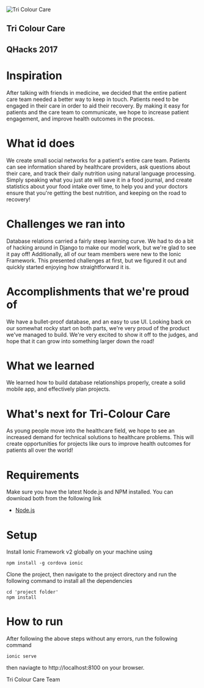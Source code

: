 ![Tri Colour Care](http://i.imgur.com/HCUDT9M.png)

## Tri Colour Care

## QHacks 2017

# Inspiration
After talking with friends in medicine, we decided that the entire patient care team needed a better way to keep in touch. Patients need to be engaged in their care in order to aid their recovery. By making it easy for patients and the care team to communicate, we hope to increase patient engagement, and improve health outcomes in the process.

# What id does
We create small social networks for a patient's entire care team. Patients can see information shared by healthcare providers, ask questions about their care, and track their daily nutrition using natural language processing. Simply speaking what you just ate will save it in a food journal, and create statistics about your food intake over time, to help you and your doctors ensure that you're getting the best nutrition, and keeping on the road to recovery!

# Challenges we ran into
Database relations carried a fairly steep learning curve. We had to do a bit of hacking around in Django to make our model work, but we're glad to see it pay off! Additionally, all of our team members were new to the Ionic Framework. This presented challenges at first, but we figured it out and quickly started enjoying how straightforward it is.

# Accomplishments that we're proud of
We have a bullet-proof database, and an easy to use UI. Looking back on our somewhat rocky start on both parts, we're very proud of the product we've managed to build. We're very excited to show it off to the judges, and hope that it can grow into something larger down the road!

# What we learned
We learned how to build database relationships properly, create a solid mobile app, and effectively plan projects.

# What's next for Tri-Colour Care
As young people move into the healthcare field, we hope to see an increased demand for technical solutions to healthcare problems. This will create opportunities for projects like ours to improve health outcomes for patients all over the world!

# Requirements
Make sure you have the latest Node.js and NPM installed. You can download both from the following link

* [Node.js](https://nodejs.org/en/)

# Setup
Install Ionic Framework v2 globally on your machine using
```
npm install -g cordova ionic
```

Clone the project, then navigate to the project directory and run the following command to install all the dependencies
```
cd 'project folder'
npm install
```

# How to run
After following the above steps without any errors, run the following command
```
ionic serve
```
then naviagte to http://localhost:8100 on your browser.

Tri Colour Care Team